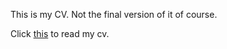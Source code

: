 This is my CV. Not the final version of it of course. 

Click [this](https://scenoxmans.github.io/portfolio-cv/portfolio-cv-master/cv/) to read my cv.
